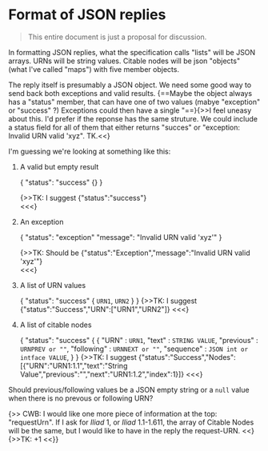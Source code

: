 
# Format of JSON replies

>This entire document is just a proposal for discussion.


In formatting  JSON replies, what the specification calls "lists" will be JSON arrays.  URNs will be string values.  Citable nodes will be json "objects" (what I've called "maps") with five member objects.

The reply itself is presumably a JSON object.  We need some good way to send back both exceptions and valid results.  {==Maybe the object always has a "status" member, that can have one of two values (mabye "exception" or "success" ?)  Exceptions could then have a single "==}{>>I feel uneasy about this. I'd prefer if the reponse has the same struture. We could include a status field for all of them that either returns "succes" or "exception: Invalid URN valid 'xyz". TK.<<}



I'm guessing we're looking at something like this:

1. A valid but empty result

    {
      "status": "success"
      {}
    }
    
    {>>TK: I suggest
    {"status":"success"}    
    <<<}

2. An exception


    {
      "status": "exception"
      "message": "Invalid URN valid 'xyz'"
    }
    
    {>>TK: Should be
    {"status":"Exception","message":"Invalid URN valid 'xyz'"}   
    <<<}

3. A list of URN values

    {
      "status": "success"
      {
        `URN1`,
        `URN2`
      }
    }
    {>>TK: I suggest
    {"status":"Success","URN":["URN1","URN2"]}
    <<<}

4. A list of citable nodes


    {
      "status": "success"
      {
        { "URN" : `URN1`,
          "text" : `STRING VALUE`,
          "previous" : `URNPREV or ""`,
          "following" : `URNNEXT or ""`,
          "sequence" : `JSON int or intface VALUE`,
      }
    }
    {>>TK: I suggest
    {"status":"Success","Nodes":[{"URN":"URN1:1.1","text":"String Value","previous":"","next":"URN1:1.2","index":1}]}
    <<<}

Should previous/following values be a JSON empty string or a `null` value when there is no prevous or following URN?

{>> CWB: I would like one more piece of information at the top: "requestUrn". If I ask for *Iliad* 1, or *Iliad* 1.1-1.611, the array of Citable Nodes will be the same, but I would like to have in the reply the request-URN.  <<}
{>>TK: +1 <<}}
